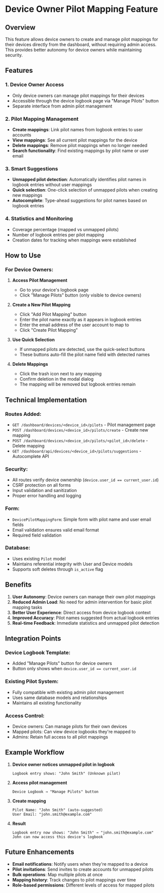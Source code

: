# Device Owner Pilot Mapping Feature

## Overview

This feature allows device owners to create and manage pilot mappings for their devices directly from the dashboard, without requiring admin access. This provides better autonomy for device owners while maintaining security.

## Features

### 1. **Device Owner Access**
- Only device owners can manage pilot mappings for their devices
- Accessible through the device logbook page via "Manage Pilots" button
- Separate interface from admin pilot management

### 2. **Pilot Mapping Management**
- **Create mappings**: Link pilot names from logbook entries to user accounts
- **View mappings**: See all current pilot mappings for the device
- **Delete mappings**: Remove pilot mappings when no longer needed
- **Search functionality**: Find existing mappings by pilot name or user email

### 3. **Smart Suggestions**
- **Unmapped pilot detection**: Automatically identifies pilot names in logbook entries without user mappings
- **Quick selection**: One-click selection of unmapped pilots when creating new mappings
- **Autocomplete**: Type-ahead suggestions for pilot names based on logbook entries

### 4. **Statistics and Monitoring**
- Coverage percentage (mapped vs unmapped pilots)
- Number of logbook entries per pilot mapping
- Creation dates for tracking when mappings were established

## How to Use

### For Device Owners:

1. **Access Pilot Management**
   - Go to your device's logbook page
   - Click "Manage Pilots" button (only visible to device owners)

2. **Create a New Pilot Mapping**
   - Click "Add Pilot Mapping" button
   - Enter the pilot name exactly as it appears in logbook entries
   - Enter the email address of the user account to map to
   - Click "Create Pilot Mapping"

3. **Use Quick Selection**
   - If unmapped pilots are detected, use the quick-select buttons
   - These buttons auto-fill the pilot name field with detected names

4. **Delete Mappings**
   - Click the trash icon next to any mapping
   - Confirm deletion in the modal dialog
   - The mapping will be removed but logbook entries remain

## Technical Implementation

### Routes Added:
- `GET /dashboard/devices/<device_id>/pilots` - Pilot management page
- `POST /dashboard/devices/<device_id>/pilots/create` - Create new mapping
- `POST /dashboard/devices/<device_id>/pilots/<pilot_id>/delete` - Delete mapping
- `GET /dashboard/api/devices/<device_id>/pilots/suggestions` - Autocomplete API

### Security:
- All routes verify device ownership (`device.user_id == current_user.id`)
- CSRF protection on all forms
- Input validation and sanitization
- Proper error handling and logging

### Form:
- `DevicePilotMappingForm`: Simple form with pilot name and user email fields
- Email validation ensures valid email format
- Required field validation

### Database:
- Uses existing `Pilot` model
- Maintains referential integrity with User and Device models
- Supports soft deletes through `is_active` flag

## Benefits

1. **User Autonomy**: Device owners can manage their own pilot mappings
2. **Reduced Admin Load**: No need for admin intervention for basic pilot mapping tasks
3. **Better User Experience**: Direct access from device logbook context
4. **Improved Accuracy**: Pilot names suggested from actual logbook entries
5. **Real-time Feedback**: Immediate statistics and unmapped pilot detection

## Integration Points

### Device Logbook Template:
- Added "Manage Pilots" button for device owners
- Button only shows when `device.user_id == current_user.id`

### Existing Pilot System:
- Fully compatible with existing admin pilot management
- Uses same database models and relationships
- Maintains all existing functionality

### Access Control:
- Device owners: Can manage pilots for their own devices
- Mapped pilots: Can view device logbooks they're mapped to
- Admins: Retain full access to all pilot mappings

## Example Workflow

1. **Device owner notices unmapped pilot in logbook**
   ```
   Logbook entry shows: "John Smith" (Unknown pilot)
   ```

2. **Access pilot management**
   ```
   Device Logbook → "Manage Pilots" button
   ```

3. **Create mapping**
   ```
   Pilot Name: "John Smith" (auto-suggested)
   User Email: "john.smith@example.com"
   ```

4. **Result**
   ```
   Logbook entry now shows: "John Smith" → "john.smith@example.com"
   John can now access this device's logbook
   ```

## Future Enhancements

- **Email notifications**: Notify users when they're mapped to a device
- **Pilot invitations**: Send invites to create accounts for unmapped pilots
- **Bulk operations**: Map multiple pilots at once
- **Mapping history**: Track changes to pilot mappings over time
- **Role-based permissions**: Different levels of access for mapped pilots
